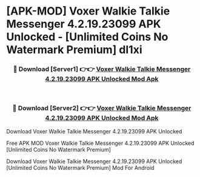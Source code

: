 # [APK-MOD] Voxer Walkie Talkie Messenger 4.2.19.23099 APK Unlocked - [Unlimited Coins No Watermark Premium] dl1xi



<div align="center">
<h3>🔴 Download [Server1] 👉👉 <a href="https://momento.my/?title=Voxer_Walkie_Talkie_Messenger_4.2.19.23099_APK_Unlocked">Voxer Walkie Talkie Messenger 4.2.19.23099 APK Unlocked Mod Apk</a></h3><br>

<h3>🔴 Download [Server2] 👉👉 <a href="https://momento.my/?title=Voxer_Walkie_Talkie_Messenger_4.2.19.23099_APK_Unlocked">Voxer Walkie Talkie Messenger 4.2.19.23099 APK Unlocked Mod Apk</a></h3>
</div>



Download Voxer Walkie Talkie Messenger 4.2.19.23099 APK Unlocked 

Free APK MOD Voxer Walkie Talkie Messenger 4.2.19.23099 APK Unlocked [Unlimited Coins No Watermark Premium]

Download Voxer Walkie Talkie Messenger 4.2.19.23099 APK Unlocked [Unlimited Coins No Watermark Premium] Mod For Android
